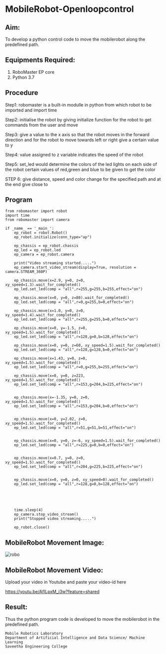 # MobileRobot-Openloopcontrol
## Aim:

To develop a python control code to move the mobilerobot along the predefined path.

## Equipments Required:
1. RoboMaster EP core
2. Python 3.7

## Procedure

Step1: robomaster is a built-in modulle in python from which robot to be imported and import time

Step2: initialise the robot by giving initialize function for the robot to get commands from the user
and move

Step3: give a value to the x axis so that the robot moves in the forward direction and for the robot
to move towards left or right give a certain value to y

Step4: value assigned to z variable indicates the speed of the robot

Step5: set_led would determine the colors of the led lights on each side of the robot certain values
of red,green and blue to be given to get the color

STEP 6: give distance, speed and color change for the specified path and at the end give close to

## Program
```
from robomaster import robot
import time
from robomaster import camera

if _name_ == '_main_':
    ep_robot = robot.Robot()
    ep_robot.initialize(conn_type="ap")

    ep_chassis = ep_robot.chassis
    ep_led = ep_robot.led
    ep_camera = ep_robot.camera

    print("Video streaming started.....")
    ep_camera.start_video_stream(display=True, resolution = camera.STREAM_360P)

    ep_chassis.move(x=2.9, y=0, z=0, xy_speed=1.3).wait_for_completed()
    ep_led.set_led(comp = "all",r=255,g=255,b=255,effect="on")
    
    ep_chassis.move(x=0, y=0, z=80).wait_for_completed()
    ep_led.set_led(comp = "all",r=0,g=255,b=0,effect="on")

    ep_chassis.move(x=1.0, y=0, z=0, xy_speed=1.4).wait_for_completed()
    ep_led.set_led(comp = "all",r=255,g=255,b=0,effect="on")

    ep_chassis.move(x=0, y=-1.5, z=0, xy_speed=1.5).wait_for_completed()
    ep_led.set_led(comp = "all",r=128,g=0,b=128,effect="on")

    ep_chassis.move(x=0, y=0, z=60, xy_speed=1.5).wait_for_completed()
    ep_led.set_led(comp = "all",r=128,g=128,b=0,effect="on")

    ep_chassis.move(x=1.43, y=0, z=0, xy_speed=1.5).wait_for_completed()
    ep_led.set_led(comp = "all",r=0,g=255,b=255,effect="on")

    ep_chassis.move(x=0, y=0, z=223, xy_speed=1.5).wait_for_completed()
    ep_led.set_led(comp = "all",r=153,g=204,b=225,effect="on")


    ep_chassis.move(x=-1.35, y=0, z=0, xy_speed=1.5).wait_for_completed()
    ep_led.set_led(comp = "all",r=153,g=204,b=0,effect="on")


    ep_chassis.move(x=0, y=2.02, z=0, xy_speed=1.5).wait_for_completed()
    ep_led.set_led(comp = "all",r=51,g=51,b=51,effect="on")


    ep_chassis.move(x=0, y=0, z=-6, xy_speed=1.5).wait_for_completed()
    ep_led.set_led(comp = "all",r=225,g=0,b=0,effect="on")


    ep_chassis.move(x=0.7, y=0, z=0, xy_speed=1.5).wait_for_completed()
    ep_led.set_led(comp = "all",r=204,g=225,b=225,effect="on")


    ep_chassis.move(x=0, y=0, z=0, xy_speed=0).wait_for_completed()
    ep_led.set_led(comp = "all",r=128,g=0,b=128,effect="on")





    time.sleep(4)
    ep_camera.stop_video_stream()
    print("Stopped video streaming.....")

    ep_robot.close()

```

## MobileRobot Movement Image:

![robo](./img/robomaster.png)


## MobileRobot Movement Video:

Upload your video in Youtube and paste your video-id here

 https://youtu.be/AfILpxM_i3w?feature=shared

## Result:
Thus the python program code is developed to move the mobilerobot in the predefined path.


```
Mobile Robotics Laboratory
Department of Artificial Intelligence and Data Science/ Machine Learning
Saveetha Engineering College
```
